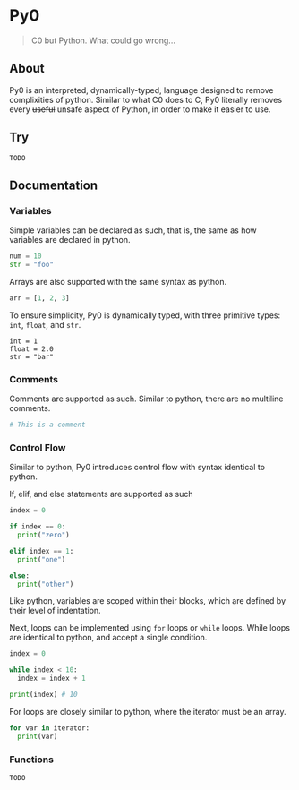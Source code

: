 # Py0
> C0 but Python. What could go wrong...

## About
Py0 is an interpreted, dynamically-typed, language designed to remove complixities of python. Similar to what C0 does to C, Py0 literally removes every ~~useful~~ unsafe aspect of Python, in order to make it easier to use.

## Try
`TODO`

## Documentation
### Variables

Simple variables can be declared as such, that is, the same as how variables are declared in python.
```py
num = 10
str = "foo"
```

Arrays are also supported with the same syntax as python.
```py
arr = [1, 2, 3]
```

To ensure simplicity, Py0 is dynamically typed, with three primitive types: `int`, `float`, and `str`.
```
int = 1
float = 2.0
str = "bar"
```

### Comments
Comments are supported as such. Similar to python, there are no multiline comments.
```py
# This is a comment
```

### Control Flow

Similar to python, Py0 introduces control flow with syntax identical to python.

If, elif, and else statements are supported as such
```py
index = 0

if index == 0:
  print("zero")

elif index == 1:
  print("one")

else:
  print("other")
```
Like python, variables are scoped within their blocks, which are defined by their level of indentation.

Next, loops can be implemented using `for` loops or `while` loops. While loops are identical to python, and accept a single condition.
```py
index = 0

while index < 10:
  index = index + 1

print(index) # 10
```

For loops are closely similar to python, where the iterator must be an array.
```py
for var in iterator:
  print(var)
```

### Functions
`TODO`
